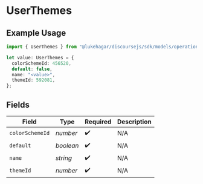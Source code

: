 # UserThemes

## Example Usage

```typescript
import { UserThemes } from "@lukehagar/discoursejs/sdk/models/operations";

let value: UserThemes = {
  colorSchemeId: 456520,
  default: false,
  name: "<value>",
  themeId: 592081,
};
```

## Fields

| Field              | Type               | Required           | Description        |
| ------------------ | ------------------ | ------------------ | ------------------ |
| `colorSchemeId`    | *number*           | :heavy_check_mark: | N/A                |
| `default`          | *boolean*          | :heavy_check_mark: | N/A                |
| `name`             | *string*           | :heavy_check_mark: | N/A                |
| `themeId`          | *number*           | :heavy_check_mark: | N/A                |